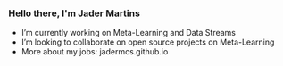 ### Hello there, I'm Jader Martins


- I’m currently working on Meta-Learning and Data Streams
- I’m looking to collaborate on open source projects on Meta-Learning
- More about my jobs: jadermcs.github.io

<!--
**jadermcs/jadermcs** is a ✨ _special_ ✨ repository because its `README.md` (this file) appears on your GitHub profile.

Here are some ideas to get you started:

- 🌱 I’m currently learning ...
- 👯 I’m looking to collaborate on ...
- 🤔 I’m looking for help with ...
- 💬 Ask me about ...
- 📫 How to reach me: ...
- 😄 Pronouns: ...
- ⚡ Fun fact: ...
-->
